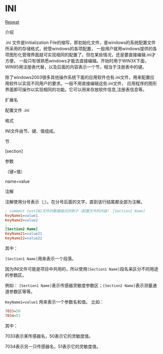 ﻿# INI

[Repeat](https://baike.baidu.com/item/ini%E6%96%87%E4%BB%B6/9718973?fr=aladdin)

介绍

.ini 文件是Initialization File的缩写，即初始化文件，是windows的系统配置文件所采用的存储格式，统管windows的各项配置，
一般用户就用windows提供的各项图形化管理界面就可实现相同的配置了。但在某些情况，还是要直接编辑.ini才方便，
一般只有很熟悉windows才能去直接编辑。开始时用于WIN3X下面，WIN95用注册表代替，以及后面的内容表示一个节，相当于注册表中的键。

除了windows2003很多其他操作系统下面的应用软件也有.ini文件，用来配置应用软件以实现不同用户的要求。一般不用直接编辑这些.ini文件，
应用程序的图形界面即可操作以实现相同的功能。它可以用来存放软件信息,注册表信息等。

扩展名

配置文件 .ini

格式

INI文件由节、键、值组成。

节

[section]

参数

（键=值）

name=value

注解

注解使用分号表示（;）。在分号后面的文字，直到该行结尾都全部为注解。
```ini
; comment textINI文件的数据格式的例子（配置文件的内容）　[Section1 Name]
KeyName1=value1
KeyName2=value2
; ...
[Section2 Name]
KeyName21=value21
KeyName22=value22
```
其中：

```[Section1 Name]```用来表示一个段落。

因为INI文件可能是项目中共用的，所以使用```[Section1 Name]```段名来区分不同用途的参数区。

例如：
```[Section1 Name]```表示传感器灵敏度参数区；```[Section2 Name]```表示测量通道参数区等等。

```KeyName1=value1``` 用来表示一个参数名和值。
比如：
```ini
7033=50
7034=51
```
其中：

7033表示某传感器名，50表示它的灵敏度值。

7034表示另一只传感器名，51表示它的灵敏度值。